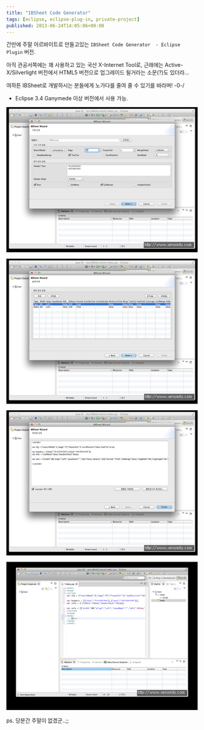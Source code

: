 ```yaml
---
title: "IBSheet Code Generator"
tags: [eclipse, eclipse-plug-in, private-project]
published: 2013-06-24T14:05:06+09:00
---
```


간만에 주말 아르바이트로 만들고있는 `IBSheet Code Generator  - Eclipse Plugin` 버전.

아직 관공서쪽에는 꽤 사용하고 있는 국산 X-Internet Tool로, 근래에는 Active-X/Silverlight 버전에서 HTML5 버전으로 업그레이드 될거라는 소문(?)도 있더라...

여하튼 IBSheet로 개발하시는 분들에게 노가다를 줄여 줄 수 있기를 바라며! -0-/

* Eclipse 3.4 Ganymede 이상 버전에서 사용 가능.

![ibs-cg](../assets/images/ibs-cg-01.png)

![ibs-cg](../assets/images/ibs-cg-02.png)

![ibs-cg](../assets/images/ibs-cg-03.png)

![ibs-cg](../assets/images/ibs-cg-04.png)

ps. 당분간 주말이 없겠군..;;

